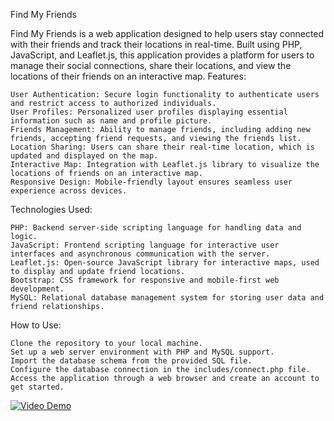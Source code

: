 Find My Friends

Find My Friends is a web application designed to help users stay connected with their friends and track their locations in real-time. Built using PHP, JavaScript, and Leaflet.js, this application provides a platform for users to manage their social connections, share their locations, and view the locations of their friends on an interactive map.
Features:

    User Authentication: Secure login functionality to authenticate users and restrict access to authorized individuals.
    User Profiles: Personalized user profiles displaying essential information such as name and profile picture.
    Friends Management: Ability to manage friends, including adding new friends, accepting friend requests, and viewing the friends list.
    Location Sharing: Users can share their real-time location, which is updated and displayed on the map.
    Interactive Map: Integration with Leaflet.js library to visualize the locations of friends on an interactive map.
    Responsive Design: Mobile-friendly layout ensures seamless user experience across devices.

Technologies Used:

    PHP: Backend server-side scripting language for handling data and logic.
    JavaScript: Frontend scripting language for interactive user interfaces and asynchronous communication with the server.
    Leaflet.js: Open-source JavaScript library for interactive maps, used to display and update friend locations.
    Bootstrap: CSS framework for responsive and mobile-first web development.
    MySQL: Relational database management system for storing user data and friend relationships.

How to Use:

    Clone the repository to your local machine.
    Set up a web server environment with PHP and MySQL support.
    Import the database schema from the provided SQL file.
    Configure the database connection in the includes/connect.php file.
    Access the application through a web browser and create an account to get started.


[![Video Demo](https://upload.wikimedia.org/wikipedia/commons/e/e8/YouTube_Diamond_Play_Button.png)](https://vimeo.com/944204848)
